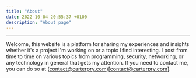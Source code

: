 ```yaml
---
title: "About"
date: 2022-10-04 20:55:37 +0100
description: "About page"
---
```

---

Welcome, this website is a platform for sharing my experiences and insights whether it's a project I'm working on or a topic I find interesting. I post from time to time on various topics from programming, security, networking, or any technology in general that gets my attention. If you need to contact me, you can do so at (contact@carterpry.com)[contact@carterpry.com].


